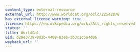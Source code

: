 ```yaml
---
content_type: external-resource
external_url: http://www.worldcat.org/oclc/22542876
has_external_license_warning: true
license: https://en.wikipedia.org/wiki/All_rights_reserved
status: ''
title: WorldCat
uid: d29e3739-0d2b-4408-83eb-3b3c1c5a4d06
wayback_url: ''
---
```

